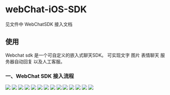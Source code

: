 # webChat-iOS-SDK


见文件中 WebChatSDK 接入文档

使用
-----
Webchat sdk 是一个可自定义的嵌入式聊天SDK。
可实现文字 图片 表情聊天 服务器自动回复 以及人工客服。
### 一、WebChat SDK 接入流程

![](image/QQ0.png)
![](image/QQ1.png)
![](image/QQ2.png)
![](image/QQ3.png)
![](image/QQ4.png)
![](image/QQ5.png)
![](image/QQ6.png)
![](image/QQ7.png)
![](image/QQ8.png)
![](image/QQ9.png)
![](image/QQ10.png)
![](image/QQ11.png)
![](image/QQ12.png)
![](image/QQ13.png)
